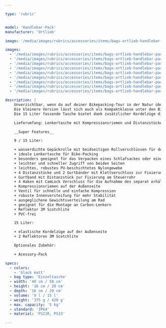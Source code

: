 ```yaml
---

type: 'rubric'


model: 'Handlebar-Pack'
manufacturer: 'Ortlieb'

image: '/media/images/rubrics/accessories/items/bags-ortlieb-handlebar-pack-9l_01.jpg'

images:
  - '/media/images/rubrics/accessories/items/bags-ortlieb-handlebar-pack-9l_02.jpg'
  - '/media/images/rubrics/accessories/items/bags-ortlieb-handlebar-pack-9l_03.jpg'
  - '/media/images/rubrics/accessories/items/bags-ortlieb-handlebar-pack-9l_04.jpg'
  - '/media/images/rubrics/accessories/items/bags-ortlieb-handlebar-pack-9l_05.jpg'
  - '/media/images/rubrics/accessories/items/bags-ortlieb-handlebar-pack-9l_06.jpg'
  - '/media/images/rubrics/accessories/items/bags-ortlieb-handlebar-pack-9l_07.jpg'
  - '/media/images/rubrics/accessories/items/bags-ortlieb-handlebar-pack-9l_08.jpg'
  - '/media/images/rubrics/accessories/items/bags-ortlieb-handlebar-pack-9l_09.jpg'
  - '/media/images/rubrics/accessories/items/bags-ortlieb-handlebar-pack-15l_01.jpg'

description: |
    Unverzichtbar, wenn du auf deiner Bikepacking-Tour in der Natur übernachten willst: Das Ortlieb Handlebar-Pack ist die wasserdichte Gepäckrolle mit 9 oder 15 l Volumen für Schlafsack und Isomatte. Außerdem sorgt sie für eine ausgeglichene Gepäck- und Lastenverteilung am Rad. Dank der beidseitigen Rollverschlüsse kannst du jederzeit ganz leicht auf den Inhalt zugreifen. Kompressionsriemen an der Außenseite ermöglichen das Verstauen und Anbringen von weiterem Equipment. Auch vier Haken für die Anbringung des Accessory-Packs als Volumenerweiterung sind bereits vorhanden. Das Montagesystem, bestehend aus Distanzstücken und zwei Gurtbändern mit darunterliegenden haftstarken Klettverschlüssen, sorgt für eine stabile Befestigung an jedem Lenkertyp, auch die Anbringung an Carbonlenkern ist möglich. Eine Kunststoffversteifung im Inneren des Handlebar-Packs und eine Fixierung am Steuerrohr geben verlässliche Stabilität – in jedem Gelände.
    Die kleinere Version lässt sich auch als Kompaktklasse unter den Bikepacker-Lenkerrollen bezeichnen: Mit nur 40 cm Länge ist diese wasserdichte Lenkertasche die richtige Wahl für alle, die mit Offroad Drop Bars, Renn- oder Crosslenkern auf Bikepacking-Tour gehen. Auch in Sachen Gewicht macht sich die geringe Breite positiv bemerkbar.
    Die 15 Liter fassende Tasche bietet dank zusätzlicher Kordelzüge die Möglichkeit weiteres Equipment unterzubringen.

    Lieferumfang: Lenkertasche mit Kompressionsriemen und Distanzstücken, Innenversteifung

    __Super Features__

    9 / 15 Liter:

    + wasserdichte Gepäckrolle mit beidseitigen Rollverschlüssen für den Lenker
    + ideale Lenkertasche für Bike-Packing
    + besonders geeignet für das Verpacken eines Schlafsackes oder einer Isomatte (zwei Öffnungen)
    + leichter und schneller Zugriff von beiden Seiten
    + leichtes, robustes PU-beschichtetes Nylongewebe
    + 4 Distanzstücke und 2 Gurtbänder mit Klettverschluss zur Fixierung am Lenker
    + Gurtband mit Distanzstück zur Fixierung am Steuerrohr
    + 4 Haken mit CamLock Verschluss für die Aufnahme des separat erhältlichen Accessory-Packs
    + Kompressionsriemen auf der Außenseite
    + Ventil für schnelle und einfache Kompression
    + robuste Innenversteifung für mehr Stabilität
    + ausgeglichene Gewichtsverteilung am Rad
    + geeignet für die Montage an Carbon-Lenkern
    + Reflektor 3M Scotchlite
    + PVC-frei

    15 Liter:

    + elastische Kordelzüge auf der Außenseite
    + 2 Reflektoren 3M Scotchlite

    Optionales Zubehör:

    + Acessory-Pack

specs:
  - colors: 
    - 'black matt'
  - bag type: 'Einzeltasche'
  - width: '40 cm / 58 cm'
  - height: '16 cm / 20 cm'
  - depth: '16 cm / 20 cm'
  - volume: '9 l / 15 l'
  - weight: '375 g / 420 g'
  - max. capacity: '5 kg'
  - standard: 'IP64'
  - material: 'PS21R, PS33'

---
```

